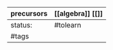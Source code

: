 | precursors | [[algebra]] [[]] |
| ---------- | ---------------- |
| status:    | #tolearn         |
| #tags      |                  |
